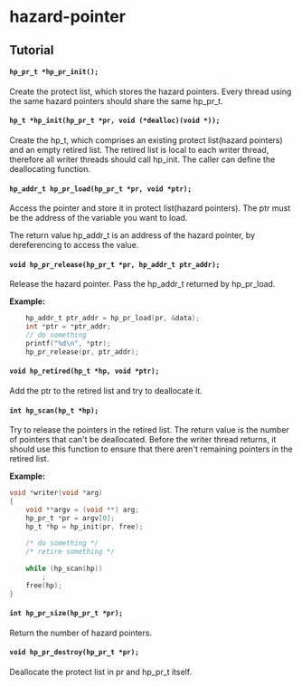 # hazard-pointer

## Tutorial

#### `hp_pr_t *hp_pr_init();`

Create the protect list, which stores the hazard pointers. Every thread using the same hazard pointers should share the same hp_pr_t.

#### `hp_t *hp_init(hp_pr_t *pr, void (*dealloc)(void *));`

Create the hp_t, which comprises an existing protect list(hazard pointers) and an empty retired list. The retired list is local to each writer thread, therefore all writer threads should call hp_init. The caller can define the deallocating function.

#### `hp_addr_t hp_pr_load(hp_pr_t *pr, void *ptr);`

Access the pointer and store it in protect list(hazard pointers). The ptr must be the address of the variable you want to load.

The return value hp_addr_t is an address of the hazard pointer, by dereferencing to access the value.

#### `void hp_pr_release(hp_pr_t *pr, hp_addr_t ptr_addr);`

Release the hazard pointer. Pass the hp_addr_t returned by hp_pr_load.

**Example:**
```c
    hp_addr_t ptr_addr = hp_pr_load(pr, &data);
    int *ptr = *ptr_addr;
    // do something
    printf("%d\n", *ptr);
    hp_pr_release(pr, ptr_addr);
```

#### `void hp_retired(hp_t *hp, void *ptr);`

Add the ptr to the retired list and try to deallocate it.

#### `int hp_scan(hp_t *hp);`

Try to release the pointers in the retired list. The return value is the number of pointers that can't be deallocated. Before the writer thread returns, it should use this function to ensure that there aren't remaining pointers in the retired list.

**Example:**
```c
void *writer(void *arg)
{
    void **argv = (void **) arg;
    hp_pr_t *pr = argv[0];
    hp_t *hp = hp_init(pr, free);
    
    /* do something */
    /* retire something */
    
    while (hp_scan(hp))
        ;
    free(hp);
}
```

#### `int hp_pr_size(hp_pr_t *pr);`

Return the number of hazard pointers.

#### `void hp_pr_destroy(hp_pr_t *pr);`

Deallocate the protect list in pr and hp_pr_t itself.
 
